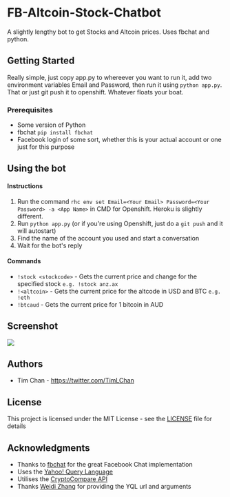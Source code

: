 # FB-Altcoin-Stock-Chatbot
A slightly lengthy bot to get Stocks and Altcoin prices. Uses fbchat and python.

## Getting Started
Really simple, just copy app.py to whereever you want to run it, add two environment variables Email and Password, then run it using `python app.py`. That or just git push it to openshift. Whatever floats your boat.

### Prerequisites

* Some version of Python
* fbchat `pip install fbchat`
* Facebook login of some sort, whether this is your actual account or one just for this purpose




## Using the bot

#### Instructions

1. Run the command `rhc env set Email=<Your Email> Password=<Your Password> -a <App Name>` in CMD for Openshift. Heroku is slightly different.
2. Run `python app.py` (or if you're using Openshift, just do a `git push` and it will autostart)
3. Find the name of the account you used and start a conversation
4. Wait for the bot's reply
 
#### Commands
* `!stock <stockcode>` - Gets the current price and change for the specified stock `e.g. !stock anz.ax`
* `!<altcoin>` - Gets the current price for the altcode in USD and BTC `e.g. !eth`
* `!btcaud` - Gets the current price for 1 bitcoin in AUD

## Screenshot
![](http://i.imgur.com/T0YVCQn.png)


## Authors

* Tim Chan - https://twitter.com/TimLChan


## License

This project is licensed under the MIT License - see the [LICENSE](LICENSE) file for details

## Acknowledgments

* Thanks to [fbchat](https://github.com/carpedm20/fbchat) for the great Facebook Chat implementation
* Uses the [Yahoo! Query Language](https://developer.yahoo.com/yql/)
* Utilises the [CryptoCompare API](https://www.cryptocompare.com/api/)
* Thanks [Weidi Zhang](https://github.com/weidizhang/) for providing the YQL url and arguments
